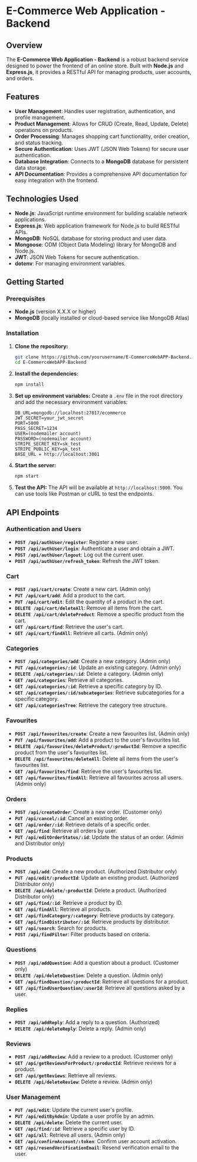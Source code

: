 # E-Commerce Web Application - Backend

## Overview

The **E-Commerce Web Application - Backend** is a robust backend service designed to power the frontend of an online store. Built with **Node.js** and **Express.js**, it provides a RESTful API for managing products, user accounts, and orders.
## Features

- **User Management**: Handles user registration, authentication, and profile management.
- **Product Management**: Allows for CRUD (Create, Read, Update, Delete) operations on products.
- **Order Processing**: Manages shopping cart functionality, order creation, and status tracking.
- **Secure Authentication**: Uses JWT (JSON Web Tokens) for secure user authentication.
- **Database Integration**: Connects to a **MongoDB** database for persistent data storage.
- **API Documentation**: Provides a comprehensive API documentation for easy integration with the frontend.

## Technologies Used

- **Node.js**: JavaScript runtime environment for building scalable network applications.
- **Express.js**: Web application framework for Node.js to build RESTful APIs.
- **MongoDB**: NoSQL database for storing product and user data.
- **Mongoose**: ODM (Object Data Modeling) library for MongoDB and Node.js.
- **JWT**: JSON Web Tokens for secure authentication.
- **dotenv**: For managing environment variables.

## Getting Started

### Prerequisites

- **Node.js** (version X.X.X or higher)
- **MongoDB** (locally installed or cloud-based service like MongoDB Atlas)

### Installation

1. **Clone the repository:**
    ```bash
    git clone https://github.com/yourusername/E-CommerceWebAPP-Backend.git
    cd E-CommerceWebAPP-Backend
    ```

2. **Install the dependencies:**
    ```bash
    npm install
    ```

3. **Set up environment variables:**
   Create a `.env` file in the root directory and add the necessary environment variables:
    ```env
    DB_URL=mongodb://localhost:27017/ecommerce
    JWT_SECRET=your_jwt_secret
    PORT=5000
    PASS_SECRET=1234
    USER=(nodemailer account)
    PASSWORD=(nodemailer account)
    STRIPE_SECRET_KEY=sk_test
    STRIPE_PUBLIC_KEY=pk_test
    BASE_URL = http://localhost:3001
    ```

4. **Start the server:**
    ```bash
    npm start
    ```

5. **Test the API:**
   The API will be available at `http://localhost:5000`. You can use tools like Postman or cURL to test the endpoints.

## API Endpoints

### Authentication and Users

- **`POST /api/authUser/register`**: Register a new user.
- **`POST /api/authUser/login`**: Authenticate a user and obtain a JWT.
- **`POST /api/authUser/logout`**: Log out the current user.
- **`POST /api/authUser/refresh_token`**: Refresh the JWT token.

### Cart

- **`POST /api/cart/create`**: Create a new cart. (Admin only)
- **`PUT /api/cart/add`**: Add a product to the cart.
- **`PUT /api/cart/edit`**: Edit the quantity of a product in the cart.
- **`DELETE /api/cart/deleteAll`**: Remove all items from the cart.
- **`DELETE /api/cart/deleteProduct`**: Remove a specific product from the cart.
- **`GET /api/cart/find`**: Retrieve the user's cart.
- **`GET /api/cart/findAll`**: Retrieve all carts. (Admin only)

### Categories

- **`POST /api/categories/add`**: Create a new category. (Admin only)
- **`PUT /api/categories/:id`**: Update an existing category. (Admin only)
- **`DELETE /api/categories/:id`**: Delete a category. (Admin only)
- **`GET /api/categories`**: Retrieve all categories.
- **`GET /api/categories/:id`**: Retrieve a specific category by ID.
- **`GET /api/categories/:id/subcategories`**: Retrieve subcategories for a specific category.
- **`GET /api/categoriesTree`**: Retrieve the category tree structure.

### Favourites

- **`POST /api/favourites/create`**: Create a new favourites list. (Admin only)
- **`PUT /api/favourites/add`**: Add a product to the user's favourites list.
- **`DELETE /api/favourites/deleteProduct/:productId`**: Remove a specific product from the user's favourites list.
- **`DELETE /api/favourites/deleteAll`**: Delete all items from the user's favourites list.
- **`GET /api/favourites/find`**: Retrieve the user's favourites list.
- **`GET /api/favourites/findAll`**: Retrieve all favourites across all users. (Admin only)

### Orders

- **`POST /api/createOrder`**: Create a new order. (Customer only)
- **`PUT /api/cancel/:id`**: Cancel an existing order.
- **`GET /api/order/:id`**: Retrieve details of a specific order.
- **`GET /api/find`**: Retrieve all orders by user.
- **`PUT /api/editOrderStatus/:id`**: Update the status of an order. (Admin and Distributor only)

### Products

- **`POST /api/add`**: Create a new product. (Authorized Distributor only)
- **`PUT /api/edit/:productId`**: Update an existing product. (Authorized Distributor only)
- **`DELETE /api/delete/:productId`**: Delete a product. (Authorized Distributor only)
- **`GET /api/find/:id`**: Retrieve a product by ID.
- **`GET /api/findAll`**: Retrieve all products.
- **`GET /api/findCategory/:category`**: Retrieve products by category.
- **`GET /api/findDistributor/:id`**: Retrieve products by distributor.
- **`GET /api/search`**: Search for products.
- **`POST /api/findFilter`**: Filter products based on criteria.

### Questions

- **`POST /api/addQuestion`**: Add a question about a product. (Customer only)
- **`DELETE /api/deleteQuestion`**: Delete a question. (Admin only)
- **`GET /api/findQuestion/:productId`**: Retrieve all questions for a product.
- **`GET /api/findUserQuestion/:userId`**: Retrieve all questions asked by a user.

### Replies

- **`POST /api/addReply`**: Add a reply to a question. (Authorized)
- **`DELETE /api/deleteReply`**: Delete a reply. (Admin only)

### Reviews

- **`POST /api/addReview`**: Add a review to a product. (Customer only)
- **`GET /api/getReviewsForProduct/:productId`**: Retrieve reviews for a product.
- **`GET /api/getReviews`**: Retrieve all reviews.
- **`DELETE /api/deleteReview`**: Delete a review. (Admin only)

### User Management

- **`PUT /api/edit`**: Update the current user's profile.
- **`PUT /api/editByAdmin`**: Update a user profile by an admin.
- **`DELETE /api/delete`**: Delete the current user.
- **`GET /api/find/:id`**: Retrieve a specific user by ID.
- **`GET /api/all`**: Retrieve all users. (Admin only)
- **`GET /api/confirmAccount/:token`**: Confirm user account activation.
- **`GET /api/resendVerificationEmail`**: Resend verification email to the user.


